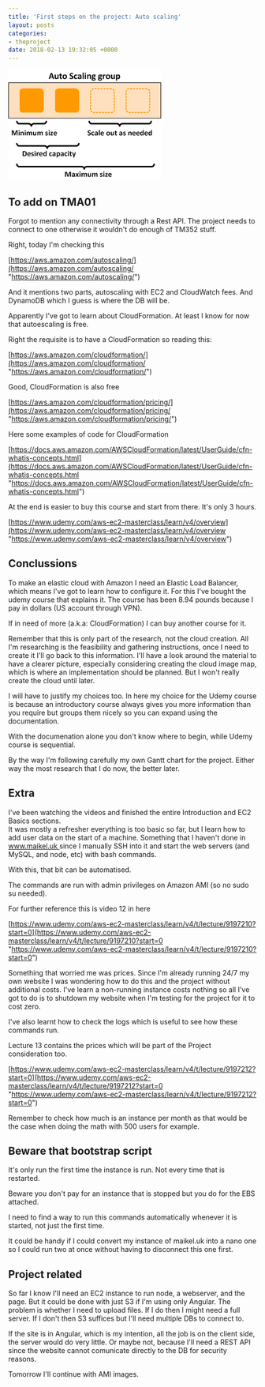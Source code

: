 ```yaml
---
title: 'First steps on the project: Auto scaling'
layout: posts
categories:
- theproject
date: 2018-02-13 19:32:05 +0000
---
```

![](/uploads/2018/02/13/as-basic-diagram.png)

## To add on TMA01

Forgot to mention any connectivity through a Rest API. The project needs to connect to one otherwise it wouldn't do enough of TM352 stuff.

Right, today I'm checking this

[https://aws.amazon.com/autoscaling/](https://aws.amazon.com/autoscaling/ "https://aws.amazon.com/autoscaling/")

And it mentions two parts, autoscaling with EC2 and CloudWatch fees. And DynamoDB which I guess is where the DB will be.

Apparently I've got to learn about CloudFormation. At least I know for now that autoescaling is free.

Right the requisite is to have a CloudFormation so reading this:

[https://aws.amazon.com/cloudformation/](https://aws.amazon.com/cloudformation/ "https://aws.amazon.com/cloudformation/")

Good, CloudFormation is also free

[https://aws.amazon.com/cloudformation/pricing/](https://aws.amazon.com/cloudformation/pricing/ "https://aws.amazon.com/cloudformation/pricing/")

Here some examples of code for CloudFormation

[https://docs.aws.amazon.com/AWSCloudFormation/latest/UserGuide/cfn-whatis-concepts.html](https://docs.aws.amazon.com/AWSCloudFormation/latest/UserGuide/cfn-whatis-concepts.html "https://docs.aws.amazon.com/AWSCloudFormation/latest/UserGuide/cfn-whatis-concepts.html")

At the end is easier to buy this course and start from there. It's only 3 hours.

[https://www.udemy.com/aws-ec2-masterclass/learn/v4/overview](https://www.udemy.com/aws-ec2-masterclass/learn/v4/overview "https://www.udemy.com/aws-ec2-masterclass/learn/v4/overview")

## Conclussions

To make an elastic cloud with Amazon I need an Elastic Load Balancer, which means I've got to learn how to configure it. For this I've bought the udemy course that explains it. The course has been 8.94 pounds because I pay in dollars (US account through VPN).

If in need of more (a.k.a: CloudFormation) I can buy another course for it.

Remember that this is only part of the research, not the cloud creation. All I'm researching is the feasibility and gathering instructions, once I need to create it I'll go back to this information. I'll have a look around the material to have a clearer picture, especially considering creating the cloud image map, which is where an implementation should be planned. But I won't really create the cloud until later.

I will have to justify my choices too. In here my choice for the Udemy course is because an introductory course always gives you more information than you require but groups them nicely so you can expand using the documentation.

With the documenation alone you don't know where to begin, while Udemy course is sequential.

By the way I'm following carefully my own Gantt chart for the project. Either way the most research that I do now, the better later.

## Extra

I've been watching the videos and finished the entire Introduction and EC2 Basics sections.   
It was mostly a refresher everything is too basic so far, but I learn how to add user data on the start of a machine. Something that I haven't done in [www.maikel.uk ](www.maikel.uk  "www.maikel.uk ")since I manually SSH into it and start the web servers (and MySQL, and node, etc) with bash commands. 

With this, that bit can be automatised. 

The commands are run with admin privileges on Amazon AMI (so no sudo su needed). 

For further reference this is video 12 in here

[https://www.udemy.com/aws-ec2-masterclass/learn/v4/t/lecture/9197210?start=0](https://www.udemy.com/aws-ec2-masterclass/learn/v4/t/lecture/9197210?start=0 "https://www.udemy.com/aws-ec2-masterclass/learn/v4/t/lecture/9197210?start=0")

Something that worried me was prices. Since I'm already running 24/7 my own website I was wondering how to do this and the project without additional costs. I've learn a non-running instance costs nothing so all I've got to do is to shutdown my website when I'm testing for the project for it to cost zero. 

I've also learnt how to check the logs which is useful to see how these commands run. 

Lecture 13 contains the prices which will be part of the Project consideration too. 

[https://www.udemy.com/aws-ec2-masterclass/learn/v4/t/lecture/9197212?start=0](https://www.udemy.com/aws-ec2-masterclass/learn/v4/t/lecture/9197212?start=0 "https://www.udemy.com/aws-ec2-masterclass/learn/v4/t/lecture/9197212?start=0")

Remember to check how much is an instance per month as that would be the case when doing the math with 500 users for example. 

## Beware that bootstrap script

It's only run the first time the instance is run. Not every time that is restarted. 

Beware you don't pay for an instance that is stopped but you do for the EBS attached. 

I need to find a way to run this commands automatically whenever it is started, not just the first time. 

It could be handy if I could convert my instance of maikel.uk into a nano one so I could run two at once without having to disconnect this one first. 

## Project related

So far I know I'll need an EC2 instance to run node, a webserver, and the page. But it could be done with just S3 if I'm using only Angular. The problem is whether I need to upload files. If I do then I might need a full server. If I don't then S3 suffices but I'll need multiple DBs to connect to. 

If the site is in Angular, which is my intention, all the job is on the client side, the server would do very little. Or maybe not, because I'll need a REST API since the website cannot comunicate directly to the DB for security reasons. 

Tomorrow I'll continue with AMI images. 